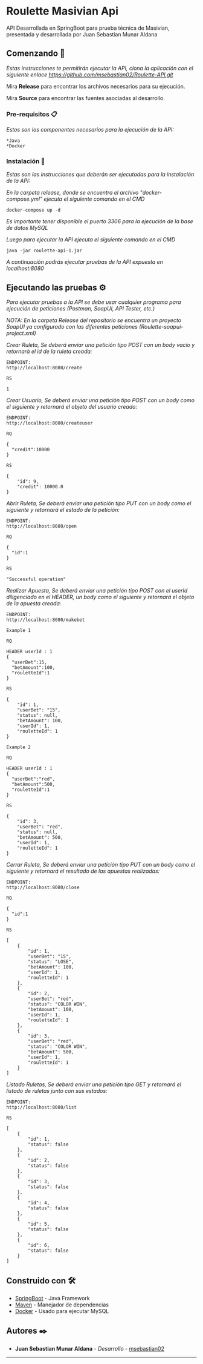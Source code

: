 # Roulette Masivian Api

API Desarrollada en SpringBoot para prueba técnica de Masivian, presentada y desarrollada por Juan Sebastian Munar Aldana

## Comenzando 🚀

_Estas instrucciones te permitirán ejecutar la API, clona la aplicación con el siguiente enlace https://github.com/msebastian02/Roulette-API.git_

Mira **Release** para encontrar los archivos necesarios para su ejecución.

Mira **Source** para encontrar las fuentes asociadas al desarrollo.

### Pre-requisitos 📋

_Estos son los componentes necesarios para la ejecución de la API:_

```
*Java 
*Docker
```

### Instalación 🔧

_Estas son las instrucciones que deberán ser ejecutadas para la instalación de la API:_

_En la carpeta release, donde se encuentra el archivo "docker-compose.yml" ejecuta el siguiente comando en el CMD_

```
docker-compose up -d
```

_Es importante tener disponible el puerto 3306 para la ejecución de la base de datos MySQL_

_Luego para ejecutar la API ejecuta el siguiente comando en el CMD_

```
java -jar roulette-api-1.jar
```

_A continuación podrás ejecutar pruebas de la API expuesta en localhost:8080_

## Ejecutando las pruebas ⚙️

_Para ejecutar pruebas a la API se debe usar cualquier programa para ejecución de peticiones (Postman, SoapUI, API Tester, etc.)_

_NOTA: En la carpeta Release del repositorio se encuentra un proyecto SoapUI ya configurado con las diferentes peticiones (Roulette-soapui-project.xml)_

_Crear Ruleta, Se deberá enviar una petición tipo POST con un body vacío y retornará el id de la ruleta creada:_

```
ENDPOINT:
http://localhost:8080/create

RS

1
```

_Crear Usuario, Se deberá enviar una petición tipo POST con un body como el siguiente y retornará el objeto del usuario creado:_

```
ENDPOINT:
http://localhost:8080/createuser

RQ

{
  "credit":10000
}

RS

{
	"id": 9,
	"credit": 10000.0
}
```


_Abrir Ruleta, Se deberá enviar una petición tipo PUT con un body como el siguiente y retornará el estado de la petición:_

```
ENDPOINT:
http://localhost:8080/open

RQ

{
  "id":1
}

RS

"Successful operation"
```

_Realizar Apuesta, Se deberá enviar una petición tipo POST con el userId diligenciado en el HEADER, un body como el siguiente y retornará el objeto de la apuesta creada:_

```
ENDPOINT:
http://localhost:8080/makebet

Example 1

RQ

HEADER userId : 1
{
  "userBet":15,
  "betAmount":100,
  "rouletteId":1
}

RS

{
	"id": 1,
	"userBet": "15",
	"status": null,
	"betAmount": 100,
	"userId": 1,
	"rouletteId": 1
}

Example 2

RQ

HEADER userId : 1
{
  "userBet":"red",
  "betAmount":500,
  "rouletteId":1
}

RS

{
	"id": 3,
	"userBet": "red",
	"status": null,
	"betAmount": 500,
	"userId": 1,
	"rouletteId": 1
}
```

_Cerrar Ruleta, Se deberá enviar una petición tipo PUT con un body como el siguiente y retornará el resultado de las apuestas realizadas:_

```
ENDPOINT:
http://localhost:8080/close

RQ

{
  "id":1
}

RS

[
    {
        "id": 1,
        "userBet": "15",
        "status": "LOSE",
        "betAmount": 100,
        "userId": 1,
        "rouletteId": 1
    },
    {
        "id": 2,
        "userBet": "red",
        "status": "COLOR WIN",
        "betAmount": 100,
        "userId": 1,
        "rouletteId": 1
    },
    {
        "id": 3,
        "userBet": "red",
        "status": "COLOR WIN",
        "betAmount": 500,
        "userId": 1,
        "rouletteId": 1
    }
]
```

_Listado Ruletas, Se deberá enviar una petición tipo GET y retornará el listado de ruletas junto con sus estados:_

```
ENDPOINT:
http://localhost:8080/list

RS

[
    {
        "id": 1,
        "status": false
    },
    {
        "id": 2,
        "status": false
    },
    {
        "id": 3,
        "status": false
    },
    {
        "id": 4,
        "status": false
    },
    {
        "id": 5,
        "status": false
    },
    {
        "id": 6,
        "status": false
    }
]
```


## Construido con 🛠️

* [SpringBoot](https://spring.io/projects/spring-boot) - Java Framework
* [Maven](https://maven.apache.org/) - Manejador de dependencias
* [Docker](https://docs.docker.com/) - Usado para ejecutar MySQL

## Autores ✒️


* **Juan Sebastian Munar Aldana** - *Desarrollo* - [msebastian02](https://github.com/msebastian02)

---
